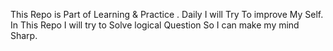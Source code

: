 This Repo is Part of Learning & Practice . Daily I will Try To improve My Self. In This Repo I will try to Solve logical Question So I can make my mind Sharp.  
